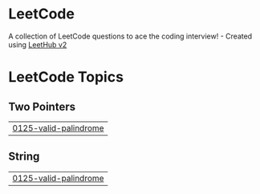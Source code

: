 # LeetCode
A collection of LeetCode questions to ace the coding interview! - Created using [LeetHub v2](https://github.com/arunbhardwaj/LeetHub-2.0)

<!---LeetCode Topics Start-->
# LeetCode Topics
## Two Pointers
|  |
| ------- |
| [0125-valid-palindrome](https://github.com/Chaewoon-kim/LeetCode/tree/master/0125-valid-palindrome) |
## String
|  |
| ------- |
| [0125-valid-palindrome](https://github.com/Chaewoon-kim/LeetCode/tree/master/0125-valid-palindrome) |
<!---LeetCode Topics End-->